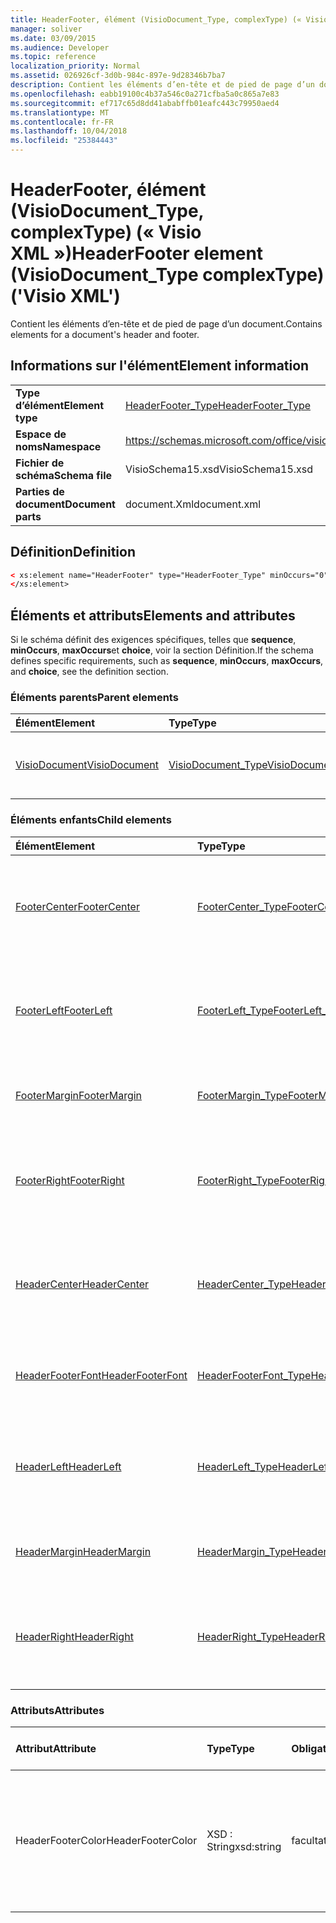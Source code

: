```yaml
---
title: HeaderFooter, élément (VisioDocument_Type, complexType) (« Visio XML »)
manager: soliver
ms.date: 03/09/2015
ms.audience: Developer
ms.topic: reference
localization_priority: Normal
ms.assetid: 026926cf-3d0b-984c-897e-9d28346b7ba7
description: Contient les éléments d’en-tête et de pied de page d’un document.
ms.openlocfilehash: eabb19100c4b37a546c0a271cfba5a0c865a7e83
ms.sourcegitcommit: ef717c65d8dd41ababffb01eafc443c79950aed4
ms.translationtype: MT
ms.contentlocale: fr-FR
ms.lasthandoff: 10/04/2018
ms.locfileid: "25384443"
---
```

# <a name="headerfooter-element-visiodocumenttype-complextype-visio-xml"></a><span data-ttu-id="ce370-103">HeaderFooter, élément (VisioDocument_Type, complexType) (« Visio XML »)</span><span class="sxs-lookup"><span data-stu-id="ce370-103">HeaderFooter element (VisioDocument_Type complexType) ('Visio XML')</span></span>

<span data-ttu-id="ce370-104">Contient les éléments d’en-tête et de pied de page d’un document.</span><span class="sxs-lookup"><span data-stu-id="ce370-104">Contains elements for a document's header and footer.</span></span>
  
## <a name="element-information"></a><span data-ttu-id="ce370-105">Informations sur l'élément</span><span class="sxs-lookup"><span data-stu-id="ce370-105">Element information</span></span>

|||
|:-----|:-----|
|<span data-ttu-id="ce370-106">**Type d’élément**</span><span class="sxs-lookup"><span data-stu-id="ce370-106">**Element type**</span></span> <br/> |[<span data-ttu-id="ce370-107">HeaderFooter_Type</span><span class="sxs-lookup"><span data-stu-id="ce370-107">HeaderFooter_Type</span></span>](headerfooter_type-complextypevisio-xml.md) <br/> |
|<span data-ttu-id="ce370-108">**Espace de noms**</span><span class="sxs-lookup"><span data-stu-id="ce370-108">**Namespace**</span></span> <br/> |https://schemas.microsoft.com/office/visio/2012/main  <br/> |
|<span data-ttu-id="ce370-109">**Fichier de schéma**</span><span class="sxs-lookup"><span data-stu-id="ce370-109">**Schema file**</span></span> <br/> |<span data-ttu-id="ce370-110">VisioSchema15.xsd</span><span class="sxs-lookup"><span data-stu-id="ce370-110">VisioSchema15.xsd</span></span>  <br/> |
|<span data-ttu-id="ce370-111">**Parties de document**</span><span class="sxs-lookup"><span data-stu-id="ce370-111">**Document parts**</span></span> <br/> |<span data-ttu-id="ce370-112">document.Xml</span><span class="sxs-lookup"><span data-stu-id="ce370-112">document.xml</span></span>  <br/> |
   
## <a name="definition"></a><span data-ttu-id="ce370-113">Définition</span><span class="sxs-lookup"><span data-stu-id="ce370-113">Definition</span></span>

```XML
< xs:element name="HeaderFooter" type="HeaderFooter_Type" minOccurs="0" maxOccurs="1" >
</xs:element>
```

## <a name="elements-and-attributes"></a><span data-ttu-id="ce370-114">Éléments et attributs</span><span class="sxs-lookup"><span data-stu-id="ce370-114">Elements and attributes</span></span>

<span data-ttu-id="ce370-115">Si le schéma définit des exigences spécifiques, telles que **sequence**, **minOccurs**, **maxOccurs**et **choice**, voir la section Définition.</span><span class="sxs-lookup"><span data-stu-id="ce370-115">If the schema defines specific requirements, such as **sequence**, **minOccurs**, **maxOccurs**, and **choice**, see the definition section.</span></span> 
  
### <a name="parent-elements"></a><span data-ttu-id="ce370-116">Éléments parents</span><span class="sxs-lookup"><span data-stu-id="ce370-116">Parent elements</span></span>

|<span data-ttu-id="ce370-117">**Élément**</span><span class="sxs-lookup"><span data-stu-id="ce370-117">**Element**</span></span>|<span data-ttu-id="ce370-118">**Type**</span><span class="sxs-lookup"><span data-stu-id="ce370-118">**Type**</span></span>|<span data-ttu-id="ce370-119">**Description**</span><span class="sxs-lookup"><span data-stu-id="ce370-119">**Description**</span></span>|
|:-----|:-----|:-----|
|[<span data-ttu-id="ce370-120">VisioDocument</span><span class="sxs-lookup"><span data-stu-id="ce370-120">VisioDocument</span></span>](visiodocument-elementvisio-xml.md) <br/> |[<span data-ttu-id="ce370-121">VisioDocument_Type</span><span class="sxs-lookup"><span data-stu-id="ce370-121">VisioDocument_Type</span></span>](visiodocument_type-complextypevisio-xml.md) <br/> |<span data-ttu-id="ce370-122">L’élément racine d’un document Microsoft Visio.</span><span class="sxs-lookup"><span data-stu-id="ce370-122">The root element of a Microsoft Visio document.</span></span>  <br/> |
   
### <a name="child-elements"></a><span data-ttu-id="ce370-123">Éléments enfants</span><span class="sxs-lookup"><span data-stu-id="ce370-123">Child elements</span></span>

|<span data-ttu-id="ce370-124">**Élément**</span><span class="sxs-lookup"><span data-stu-id="ce370-124">**Element**</span></span>|<span data-ttu-id="ce370-125">**Type**</span><span class="sxs-lookup"><span data-stu-id="ce370-125">**Type**</span></span>|<span data-ttu-id="ce370-126">**Description**</span><span class="sxs-lookup"><span data-stu-id="ce370-126">**Description**</span></span>|
|:-----|:-----|:-----|
|[<span data-ttu-id="ce370-127">FooterCenter</span><span class="sxs-lookup"><span data-stu-id="ce370-127">FooterCenter</span></span>](footercenter-element-headerfooter_type-complextypevisio-xml.md) <br/> |[<span data-ttu-id="ce370-128">FooterCenter_Type</span><span class="sxs-lookup"><span data-stu-id="ce370-128">FooterCenter_Type</span></span>](footercenter_type-complextypevisio-xml.md) <br/> |<span data-ttu-id="ce370-129">Contient la chaîne de texte qui apparaît dans la partie centrale du pied de page d’un document.</span><span class="sxs-lookup"><span data-stu-id="ce370-129">Contains the text string that appears in the center portion of a document's footer.</span></span>  <br/> |
|[<span data-ttu-id="ce370-130">FooterLeft</span><span class="sxs-lookup"><span data-stu-id="ce370-130">FooterLeft</span></span>](footerleft-element-headerfooter_type-complextypevisio-xml.md) <br/> |[<span data-ttu-id="ce370-131">FooterLeft_Type</span><span class="sxs-lookup"><span data-stu-id="ce370-131">FooterLeft_Type</span></span>](footerleft_type-complextypevisio-xml.md) <br/> |<span data-ttu-id="ce370-132">Contient la chaîne de texte qui apparaît dans la partie gauche du pied de page d’un document.</span><span class="sxs-lookup"><span data-stu-id="ce370-132">Contains the text string that appears in the left portion of a document's footer.</span></span>  <br/> |
|[<span data-ttu-id="ce370-133">FooterMargin</span><span class="sxs-lookup"><span data-stu-id="ce370-133">FooterMargin</span></span>](footermargin-element-headerfooter_type-complextypevisio-xml.md) <br/> |[<span data-ttu-id="ce370-134">FooterMargin_Type</span><span class="sxs-lookup"><span data-stu-id="ce370-134">FooterMargin_Type</span></span>](footermargin_type-complextypevisio-xml.md) <br/> |<span data-ttu-id="ce370-135">Indique la marge du pied de page d’un document.</span><span class="sxs-lookup"><span data-stu-id="ce370-135">Specifies the margin of a document's footer.</span></span>  <br/> |
|[<span data-ttu-id="ce370-136">FooterRight</span><span class="sxs-lookup"><span data-stu-id="ce370-136">FooterRight</span></span>](footerright-element-headerfooter_type-complextypevisio-xml.md) <br/> |[<span data-ttu-id="ce370-137">FooterRight_Type</span><span class="sxs-lookup"><span data-stu-id="ce370-137">FooterRight_Type</span></span>](footerright_type-complextypevisio-xml.md) <br/> |<span data-ttu-id="ce370-138">Contient la chaîne de texte qui apparaît dans la partie droite du pied de page d’un document.</span><span class="sxs-lookup"><span data-stu-id="ce370-138">Contains the text string that appears in the right portion of a document's footer.</span></span>  <br/> |
|[<span data-ttu-id="ce370-139">HeaderCenter</span><span class="sxs-lookup"><span data-stu-id="ce370-139">HeaderCenter</span></span>](headercenter-element-headerfooter_type-complextypevisio-xml.md) <br/> |[<span data-ttu-id="ce370-140">HeaderCenter_Type</span><span class="sxs-lookup"><span data-stu-id="ce370-140">HeaderCenter_Type</span></span>](headercenter_type-complextypevisio-xml.md) <br/> |<span data-ttu-id="ce370-141">Contient la chaîne de texte qui apparaît dans la partie centrale de l’en-tête d’un document.</span><span class="sxs-lookup"><span data-stu-id="ce370-141">Contains the text string that appears in the center portion of a document's header.</span></span>  <br/> |
|[<span data-ttu-id="ce370-142">HeaderFooterFont</span><span class="sxs-lookup"><span data-stu-id="ce370-142">HeaderFooterFont</span></span>](headerfooterfont-element-headerfooter_type-complextypevisio-xml.md) <br/> |[<span data-ttu-id="ce370-143">HeaderFooterFont_Type</span><span class="sxs-lookup"><span data-stu-id="ce370-143">HeaderFooterFont_Type</span></span>](headerfooterfont_type-complextypevisio-xml.md) <br/> |<span data-ttu-id="ce370-144">Spécifie la police utilisée pour le texte d’en-tête et pied de page.</span><span class="sxs-lookup"><span data-stu-id="ce370-144">Specifies the font used for the header and footer text.</span></span>  <br/> |
|[<span data-ttu-id="ce370-145">HeaderLeft</span><span class="sxs-lookup"><span data-stu-id="ce370-145">HeaderLeft</span></span>](headerleft-element-headerfooter_type-complextypevisio-xml.md) <br/> |[<span data-ttu-id="ce370-146">HeaderLeft_Type</span><span class="sxs-lookup"><span data-stu-id="ce370-146">HeaderLeft_Type</span></span>](headerleft_type-complextypevisio-xml.md) <br/> |<span data-ttu-id="ce370-147">Contient la chaîne de texte qui apparaît dans la partie gauche de l’en-tête d’un document.</span><span class="sxs-lookup"><span data-stu-id="ce370-147">Contains the text string that appears in the left portion of a document's header.</span></span>  <br/> |
|[<span data-ttu-id="ce370-148">HeaderMargin</span><span class="sxs-lookup"><span data-stu-id="ce370-148">HeaderMargin</span></span>](headermargin-element-headerfooter_type-complextypevisio-xml.md) <br/> |[<span data-ttu-id="ce370-149">HeaderMargin_Type</span><span class="sxs-lookup"><span data-stu-id="ce370-149">HeaderMargin_Type</span></span>](headermargin_type-complextypevisio-xml.md) <br/> |<span data-ttu-id="ce370-150">Indique la marge de l’en-tête d’un document.</span><span class="sxs-lookup"><span data-stu-id="ce370-150">Specifies the margin of a document's header.</span></span>  <br/> |
|[<span data-ttu-id="ce370-151">HeaderRight</span><span class="sxs-lookup"><span data-stu-id="ce370-151">HeaderRight</span></span>](headerright-element-headerfooter_type-complextypevisio-xml.md) <br/> |[<span data-ttu-id="ce370-152">HeaderRight_Type</span><span class="sxs-lookup"><span data-stu-id="ce370-152">HeaderRight_Type</span></span>](headerright_type-complextypevisio-xml.md) <br/> |<span data-ttu-id="ce370-153">Contient la chaîne de texte qui apparaît dans la partie droite de l’en-tête d’un document.</span><span class="sxs-lookup"><span data-stu-id="ce370-153">Contains the text string that appears in the right portion of a document's header.</span></span>  <br/> |
   
### <a name="attributes"></a><span data-ttu-id="ce370-154">Attributs</span><span class="sxs-lookup"><span data-stu-id="ce370-154">Attributes</span></span>

|<span data-ttu-id="ce370-155">**Attribut**</span><span class="sxs-lookup"><span data-stu-id="ce370-155">**Attribute**</span></span>|<span data-ttu-id="ce370-156">**Type**</span><span class="sxs-lookup"><span data-stu-id="ce370-156">**Type**</span></span>|<span data-ttu-id="ce370-157">**Obligatoire**</span><span class="sxs-lookup"><span data-stu-id="ce370-157">**Required**</span></span>|<span data-ttu-id="ce370-158">**Description**</span><span class="sxs-lookup"><span data-stu-id="ce370-158">**Description**</span></span>|<span data-ttu-id="ce370-159">**Valeurs possibles**</span><span class="sxs-lookup"><span data-stu-id="ce370-159">**Possible values**</span></span>|
|:-----|:-----|:-----|:-----|:-----|
|<span data-ttu-id="ce370-160">HeaderFooterColor</span><span class="sxs-lookup"><span data-stu-id="ce370-160">HeaderFooterColor</span></span>  <br/> |<span data-ttu-id="ce370-161">XSD : String</span><span class="sxs-lookup"><span data-stu-id="ce370-161">xsd:string</span></span>  <br/> |<span data-ttu-id="ce370-162">facultatif</span><span class="sxs-lookup"><span data-stu-id="ce370-162">optional</span></span>  <br/> |<span data-ttu-id="ce370-163">La valeur RVB de la couleur du texte de l’en-tête et le pied de page au format hexadécimal ; par exemple, #rrggbb.</span><span class="sxs-lookup"><span data-stu-id="ce370-163">The RGB value of the text color for the header and footer in hexadecimal notation; for example, #rrggbb.</span></span>  <br/> |<span data-ttu-id="ce370-164">Valeurs du type xsd : String.</span><span class="sxs-lookup"><span data-stu-id="ce370-164">Values of the xsd:string type.</span></span>  <br/> |
   

